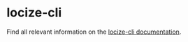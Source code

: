 # locize-cli

Find all relevant information on the [locize-cli documentation](https://github.com/locize/locize-cli).

